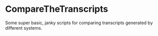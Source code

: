 # CompareTheTranscripts
Some super basic, janky scripts for comparing transcripts generated by different systems.
